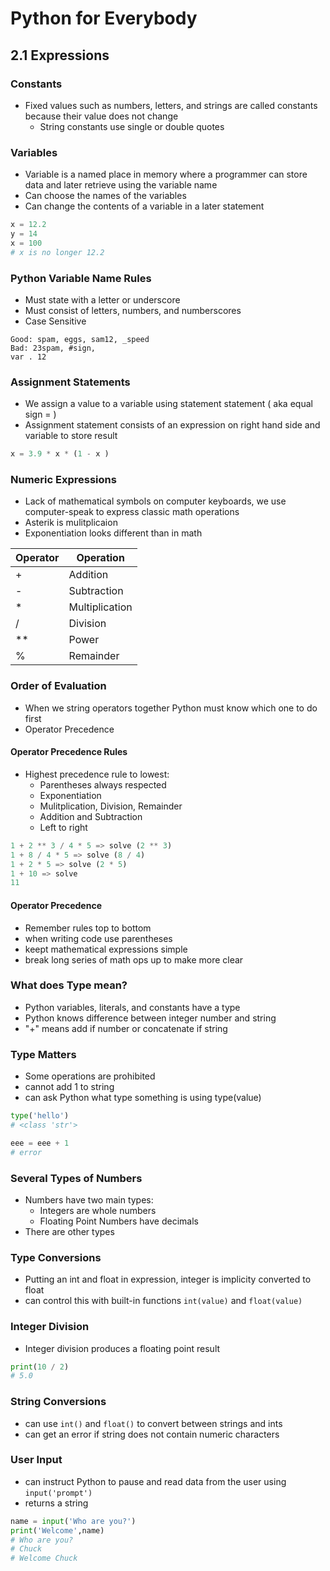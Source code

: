 # Python for Everybody

## 2.1 Expressions

### Constants
* Fixed values such as numbers, letters, and strings are called constants because their value does not change
  * String constants use single or double quotes

### Variables
* Variable is a named place in memory where a programmer can store data and later retrieve using the variable name
* Can choose the names of the variables
* Can change the contents of a variable in a later statement
```Python
x = 12.2
y = 14
x = 100
# x is no longer 12.2
```
### Python Variable Name Rules
* Must state with a letter or underscore
* Must consist of letters, numbers, and numberscores
* Case Sensitive
```
Good: spam, eggs, sam12, _speed
Bad: 23spam, #sign,
var . 12
```
### Assignment Statements
* We assign a value to a variable using statement statement ( aka equal sign = )
* Assignment statement consists of an expression on right hand side and variable to store result
```Python
x = 3.9 * x * (1 - x )
```

### Numeric Expressions
* Lack of mathematical symbols on computer keyboards, we use computer-speak to express classic math operations
* Asterik is mulitplicaion
* Exponentiation looks different than in math


| Operator |  Operation |
|---|---|
|  + | Addition  |
|  - | Subtraction  |
|  * | Multiplication  |
|  / |  Division |
|  ** | Power |
|  % | Remainder  |

### Order of Evaluation
* When we string operators together Python must know which one to do first
* Operator Precedence

#### Operator Precedence Rules
* Highest precedence rule to lowest:
  * Parentheses always respected
  * Exponentiation
  * Mulitplication, Division, Remainder
  * Addition and Subtraction
  * Left to right
```python
1 + 2 ** 3 / 4 * 5 => solve (2 ** 3)
1 + 8 / 4 * 5 => solve (8 / 4)
1 + 2 * 5 => solve (2 * 5)
1 + 10 => solve
11
```
#### Operator Precedence
* Remember rules top to bottom
* when writing code use parentheses
* keept mathematical expressions simple
* break long series of math ops up to make more clear

### What does Type mean?
* Python variables, literals, and constants have a type
* Python knows difference between integer number and string
* "+" means add if number or concatenate if string

### Type Matters
* Some operations are prohibited
* cannot add 1 to string
* can ask Python what type something is using type(value)
```python
type('hello')
# <class 'str'>

eee = eee + 1
# error
```
### Several Types of Numbers
* Numbers have two main types:
  * Integers are whole numbers
  * Floating Point Numbers have decimals
* There are other types

### Type Conversions
* Putting an int and float in expression, integer is implicity converted to float
* can control this with built-in functions `int(value)` and `float(value)`

### Integer Division
* Integer division produces a floating point result
```python
print(10 / 2)
# 5.0
```

### String Conversions
* can use `int()` and `float()` to convert between strings and ints
* can get an error if string does not contain numeric characters


### User Input
* can instruct Python to pause and read data from the user using `input('prompt')`
* returns a string
```python
name = input('Who are you?')
print('Welcome',name)
# Who are you?
# Chuck
# Welcome Chuck
```
